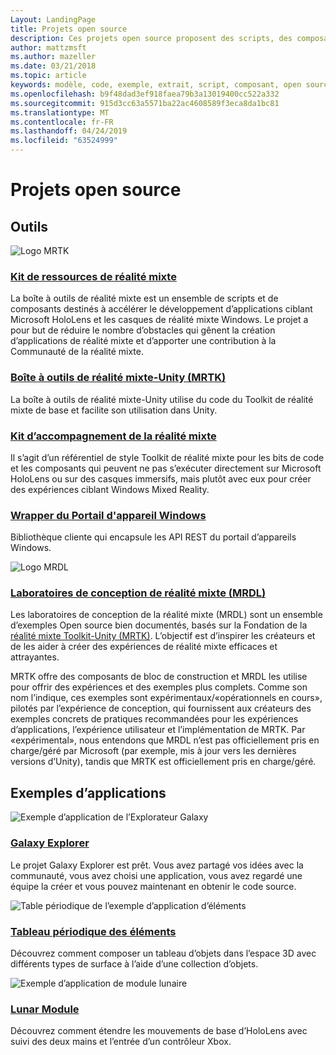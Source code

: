```yaml
---
Layout: LandingPage
title: Projets open source
description: Ces projets open source proposent des scripts, des composants, des exemples et des exemples du développement de réalité mixte chez Microsoft qui peuvent vous aider à accélérer votre développement de réalité mixte.
author: mattzmsft
ms.author: mazeller
ms.date: 03/21/2018
ms.topic: article
keywords: modèle, code, exemple, extrait, script, composant, open source, projet
ms.openlocfilehash: b9f48dad3ef918faea79b3a13019400cc522a332
ms.sourcegitcommit: 915d3cc63a5571ba22ac4608589f3eca8da1bc81
ms.translationtype: MT
ms.contentlocale: fr-FR
ms.lasthandoff: 04/24/2019
ms.locfileid: "63524999"
---
```

# <a name="open-source-projects"></a>Projets open source

## <a name="tools"></a>Outils

![Logo MRTK](images/MRTK_Logo_Rev.png)

### <a name="mixed-reality-toolkithttpsgithubcommicrosoftholotoolkit"></a>[Kit de ressources de réalité mixte](https://github.com/microsoft/HoloToolkit)

La boîte à outils de réalité mixte est un ensemble de scripts et de composants destinés à accélérer le développement d’applications ciblant Microsoft HoloLens et les casques de réalité mixte Windows. Le projet a pour but de réduire le nombre d’obstacles qui gênent la création d’applications de réalité mixte et d’apporter une contribution à la Communauté de la réalité mixte. 

### <a name="mixed-reality-toolkit---unity-mrtkhttpsgithubcommicrosoftholotoolkit-unity"></a>[Boîte à outils de réalité mixte-Unity (MRTK)](https://github.com/microsoft/HoloToolkit-Unity)

La boîte à outils de réalité mixte-Unity utilise du code du Toolkit de réalité mixte de base et facilite son utilisation dans Unity. 

### <a name="mixed-reality-companion-kithttpsgithubcommicrosofthololenscompanionkit"></a>[Kit d’accompagnement de la réalité mixte](https://github.com/Microsoft/HoloLensCompanionKit)

Il s’agit d’un référentiel de style Toolkit de réalité mixte pour les bits de code et les composants qui peuvent ne pas s’exécuter directement sur Microsoft HoloLens ou sur des casques immersifs, mais plutôt avec eux pour créer des expériences ciblant Windows Mixed Reality. 

### <a name="windows-device-portal-wrapperhttpsgithubcommicrosoftwindowsdeviceportalwrapper"></a>[Wrapper du Portail d'appareil Windows](https://github.com/Microsoft/WindowsDevicePortalWrapper)

Bibliothèque cliente qui encapsule les API REST du portail d’appareils Windows.

![Logo MRDL](images/MRDL_Logo_Rev.png)

### <a name="mixed-reality-design-labs-mrdlhttpsgithubcommicrosoftmrdesignlabsunity"></a>[Laboratoires de conception de réalité mixte (MRDL)](https://github.com/Microsoft/MRDesignLabs_Unity)

Les laboratoires de conception de la réalité mixte (MRDL) sont un ensemble d’exemples Open source bien documentés, basés sur la Fondation de la [réalité mixte Toolkit-Unity (MRTK)](https://github.com/microsoft/HoloToolkit-Unity). L’objectif est d’inspirer les créateurs et de les aider à créer des expériences de réalité mixte efficaces et attrayantes.

MRTK offre des composants de bloc de construction et MRDL les utilise pour offrir des expériences et des exemples plus complets. Comme son nom l’indique, ces exemples sont expérimentaux/«opérationnels en cours», pilotés par l’expérience de conception, qui fournissent aux créateurs des exemples concrets de pratiques recommandées pour les expériences d’applications, l’expérience utilisateur et l’implémentation de MRTK. Par «expérimental», nous entendons que MRDL n’est pas officiellement pris en charge/géré par Microsoft (par exemple, mis à jour vers les dernières versions d’Unity), tandis que MRTK est officiellement pris en charge/géré.


## <a name="sample-apps"></a>Exemples d’applications

![Exemple d’application de l’Explorateur Galaxy](images/galaxyexplorer-tile.jpg)
### <a name="galaxy-explorergalaxy-explorermd"></a>[Galaxy Explorer](galaxy-explorer.md)

Le projet Galaxy Explorer est prêt. Vous avez partagé vos idées avec la communauté, vous avez choisi une application, vous avez regardé une équipe la créer et vous pouvez maintenant en obtenir le code source. 

![Table périodique de l’exemple d’application d’éléments](images/periodictableofelementsapp-tile.jpg)
### <a name="periodic-table-of-the-elementsperiodic-table-of-the-elementsmd"></a>[Tableau périodique des éléments](periodic-table-of-the-elements.md)

Découvrez comment composer un tableau d’objets dans l’espace 3D avec différents types de surface à l’aide d’une collection d’objets.

![Exemple d’application de module lunaire](images/lunar-module-tile.png)
### <a name="lunar-modulelunar-modulemd"></a>[Lunar Module](lunar-module.md)

Découvrez comment étendre les mouvements de base d’HoloLens avec suivi des deux mains et l’entrée d’un contrôleur Xbox.




